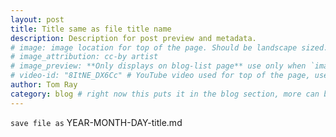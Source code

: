 ```yaml
---
layout: post
title: Title same as file title name
description: Description for post preview and metadata.
# image: image location for top of the page. Should be landscape sized.
# image_attribution: cc-by artist
# image_preview: **Only displays on blog-list page** use only when `image` and `video-id` images won't work. example: other video source besides YouTube is used.
# video-id: "8ItNE_DX6Cc" # YouTube video used for top of the page, use url ID only. This embeds responsive video and video thumbnail for preview.
author: Tom Ray
category: blog # right now this puts it in the blog section, more can be created.
---
```

`save file as` YEAR-MONTH-DAY-title.md
